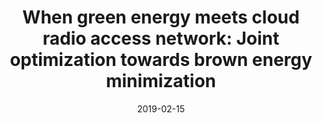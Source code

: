 ---
title: "When green energy meets cloud radio access network: Joint optimization towards brown energy minimization"
authors:
- Song Guo
- Deze Zeng
- Lin Gu
- Jiangtao Luo

date: "2019-02-15"
doi: ""

# Publication type.
# 1 = Conference paper; 2 = Journal article;
# 3 = Preprint Paper; 4 = Report; 5 = Book; 6 = Book section;
# 7 = Thesis; 8 = Patent
publication_types: ["2"]

# Publication name and optional abbreviated publication name.
publication: "*ACM/Springer Mobile Networks and Applications*"
publication_short: "MONET"

url_pdf: https://link.springer.com/article/10.1007/s11036-018-1028-9
# url_code: ''
# url_dataset: ''
# url_poster: ''
# url_project: ''
# url_slides: ''
# url_video: ''

---